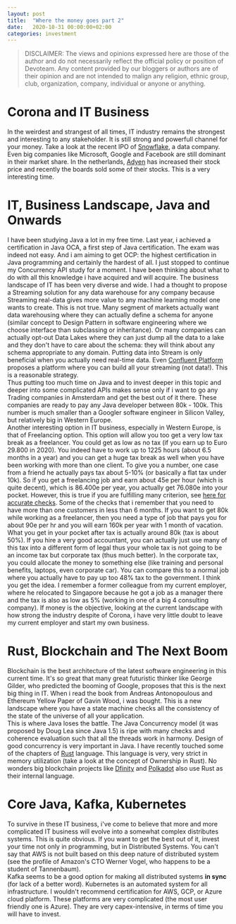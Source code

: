```yaml
---
layout: post
title:  "Where the money goes part 2"
date:   2020-10-31 00:00:00+02:00
categories: investment
---
```

> DISCLAIMER: The views and opinions expressed here are those of the author and do not necessarily reflect the official policy or position of Devoteam. Any content provided by our bloggers or authors are of their opinion and are not intended to malign any religion, ethnic group, club, organization, company, individual or anyone or anything.


# Corona and IT Business
In the weirdest and strangest of all times, IT industry remains the strongest and interesting to any stakeholder. It is still strong and powerfull channel for your money. Take a look at the recent IPO of [Snowflake](https://www.snowflake.com/), a data company. Even big companies like Microsoft, Google and Facebook are still dominant in their market share. In the netherlands, [Adyen](https://www.adyen.com) has increased their stock price and recently the boards sold some of their stocks. This is a very interesting time.
# IT, Business Landscape, Java and Onwards
I have been studying Java a lot in my free time. Last year, i achieved a certification in Java OCA, a first step of Java certification. The exam was indeed not easy. And i am aiming to get OCP: the highest certification in Java programming and certainly the hardest of all. I just stopped to continue my Concurrency API study for a moment. I have been thinking about what to do with all this knowledge i have acquired and will acquire. The business landscape of IT has been very diverse and wide. I had a thought to propose a Streaming solution for any data warehouse for any company because Streaming real-data gives more value to any machine learning model one wants to create. This is not true. Many segment of markets actually want data warehousing where they can actually define a schema for anyone (similar concept to Design Pattern in software engineering where we choose interface than subclassing or inheritance). Or many companies can actually opt-out Data Lakes where they can just dump all the data to a lake and they don't have to care about the schema: they will think about any schema appropriate to any domain. Putting data into Stream is only beneficial when you actually need real-time data. Even [Confluent Platform](https://www.confluent.io/product/confluent-platform) proposes a platform where you can build all your streaming (not data!). This is a reasonable strategy. <br/>
Thus putting too much time on Java and to invest deeper in this topic and deeper into some complicated APIs makes sense only if i want to go any Trading companies in Amsterdam and get the best out of it there. These companies are ready to pay any Java developer between 80k - 100k. This number is much smaller than a Googler software engineer in Silicon Valley, but relatively big in Western Europe. <br/>
Another interesting option in IT business, especially in Western Europe, is that of Freelancing option. This option will allow you too get a very low tax break as a freelancer. You could get as low as no tax (if you earn up to Euro 29.800 in 2020). You indeed have to work up to 1225 hours (about 6.5 months in a year) and you can get a huge tax break as well when you have been working with more than one client. To give you a number, one case from a friend he actually pays tax about 5-10% (or basically a flat tax under 10k). So if you get a freelancing job and earn about 45e per hour (which is quite decent), which is 86.400e per year, you actually get 76.080e into your pocket. However, this is true if you are fulfilling many criterion, see [here for accurate checks](https://www.belastingdienst.nl/wps/wcm/connect/nl/ondernemers/content/checken-of-ik-ondernemer-ben-voor-de-inkomstenbelasting). Some of the checks that i remember that you need to have more than one customers in less than 6 months. If you want to get 80k while working as a freelancer, then you need a type of job that pays you for about 90e per hr and you will earn 160k per year with 1 month of vacation. What you get in your pocket after tax is actually around 80k (tax is about 50%). If you hire a very good accountant, you can actually just use many of this tax into a different form of legal thus your whole tax is not going to be an income tax but corporate tax (thus much better). In the corporate tax, you could allocate the money to something else (like training and personal benefits, laptops, even corporate car). You can compare this to a normal job where you actually have to pay up too 48% tax to the government. I think you get the idea. I remember a former colleague from my current employer, where he relocated to Singapore because he got a job as a manager there and the tax is also as low as 5% (working in one of a big 4 consulting company). If money is the objective, looking at the current landscape with how strong the industry despite of Corona, i have very little doubt to leave my current employer and start my own business.

# Rust, Blockchain and The Next Boom
Blockchain is the best architecture of the latest software engineering in this current time. It's so great that many great futuristic thinker like George Gilder, who predicted the booming of Google, proposes that this is the next big thing in IT. When i read the book from Andreas Antonopoulous and Ethereum Yellow Paper of Gavin Wood, i was bought. This is a new landscape where you have a state machine checks all the consistency of the state of the universe of all your application. <br/>
This is where Java loses the battle. The Java Concurrency model (it was proposed by Doug Lea since Java 1.5) is ripe with many checks and coherence evaluation such that all the threads work in harmony. Design of good concurrency is very important in Java. I have recently touched some of the chapters of [Rust](https://rust-lang.org) language. This language is very, very strict in memory utilization (take a look at the concept of Ownership in Rust). No wonders big blockchain projects like [Dfinity](https://www.dfinity.org) and [Polkadot](https://polkadot.network) also use Rust as their internal language.<br/>

# Core Java, Kafka, Kubernetes
To survive in these IT business, i've come to believe that more and more complicated IT business will evolve into a somewhat complex distributes systems. This is quite obvious. If you want to get the best out of it, invest your time not only in programming, but in Distributed Systems. You can't say that AWS is not built based on this deep nature of distributed system (see the profile of Amazon's CTO Werner Vogel, who happens to be a student of Tannenbaum). <br/>
Kafka seems to be a good option for making all distributed systems **in sync** (for lack of a better word). Kubernetes is an automated system for all infrastructure.
I wouldn't recommend certification for AWS, GCP, or Azure cloud platform. These platforms are very complicated (the most user friendly one is Azure). They are very capex-intensive, in terms of time you will have to invest. 